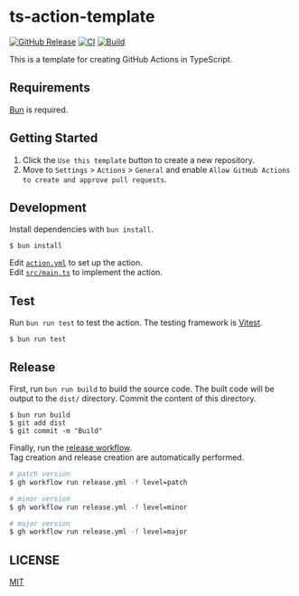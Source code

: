 # ts-action-template

[![GitHub Release](https://img.shields.io/github/v/release/koki-develop/ts-action-template)](https://github.com/koki-develop/ts-action-template/releases/latest)
[![CI](https://img.shields.io/github/actions/workflow/status/koki-develop/ts-action-template/ci.yml?branch=main&logo=github&style=flat&label=ci)](https://github.com/koki-develop/ts-action-template/actions/workflows/ci.yml)
[![Build](https://img.shields.io/github/actions/workflow/status/koki-develop/ts-action-template/build.yml?branch=main&logo=github&style=flat&label=build)](https://github.com/koki-develop/ts-action-template/actions/workflows/build.yml)

This is a template for creating GitHub Actions in TypeScript.

## Requirements

[Bun](https://bun.sh/) is required.

## Getting Started

1. Click the `Use this template` button to create a new repository.  
2. Move to `Settings` > `Actions` > `General` and enable `Allow GitHub Actions to create and approve pull requests`.

## Development

Install dependencies with `bun install`.

```console
$ bun install
```

Edit [`action.yml`](./action.yml) to set up the action.  
Edit [`src/main.ts`](./src/main.ts) to implement the action.

## Test

Run `bun run test` to test the action. The testing framework is [Vitest](https://vitest.dev/).

```console
$ bun run test
```

## Release

First, run `bun run build` to build the source code. The built code will be output to the `dist/` directory. Commit the content of this directory.

```console
$ bun run build
$ git add dist
$ git commit -m "Build"
```

Finally, run the [release workflow](./.github/workflows/release.yml).  
Tag creation and release creation are automatically performed.

```sh
# patch version
$ gh workflow run release.yml -f level=patch

# minor version
$ gh workflow run release.yml -f level=minor

# major version
$ gh workflow run release.yml -f level=major
```

## LICENSE

[MIT](./LICENSE)
